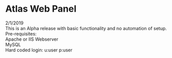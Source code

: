 # Atlas Web Panel

2/1/2019<br>
This is an Alpha release with basic functionality and no automation of setup.<br>
Pre-requisites:<br>
Apache or IIS Webserver<br>
MySQL<br>
Hard coded login: u:user p:user<br>
